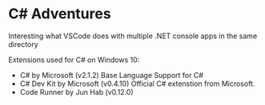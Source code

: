 # C# Adventures

Interesting what VSCode does with multiple .NET console apps in the same directory

Extensions used for C# on Windows 10:
- C# by Microsoft (v2.1.2) Base Language Support for C#
- C# Dev Kit by Microsoft (v0.4.10) Official C# extenstion from Microsoft.
- Code Runner by Jun Hab (v0.12.0)